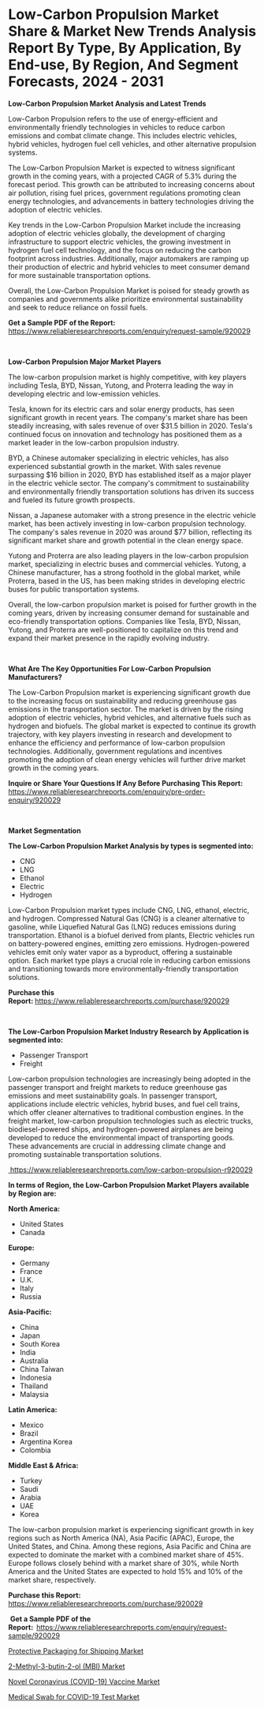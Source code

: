 <p><h1>Low-Carbon Propulsion Market Share & Market New Trends Analysis Report By Type, By Application, By End-use, By Region, And Segment Forecasts, 2024 - 2031</h1></p><p><strong>Low-Carbon Propulsion Market Analysis and Latest Trends</strong></p>
<p><p>Low-Carbon Propulsion refers to the use of energy-efficient and environmentally friendly technologies in vehicles to reduce carbon emissions and combat climate change. This includes electric vehicles, hybrid vehicles, hydrogen fuel cell vehicles, and other alternative propulsion systems.</p><p>The Low-Carbon Propulsion Market is expected to witness significant growth in the coming years, with a projected CAGR of 5.3% during the forecast period. This growth can be attributed to increasing concerns about air pollution, rising fuel prices, government regulations promoting clean energy technologies, and advancements in battery technologies driving the adoption of electric vehicles.</p><p>Key trends in the Low-Carbon Propulsion Market include the increasing adoption of electric vehicles globally, the development of charging infrastructure to support electric vehicles, the growing investment in hydrogen fuel cell technology, and the focus on reducing the carbon footprint across industries. Additionally, major automakers are ramping up their production of electric and hybrid vehicles to meet consumer demand for more sustainable transportation options.</p><p>Overall, the Low-Carbon Propulsion Market is poised for steady growth as companies and governments alike prioritize environmental sustainability and seek to reduce reliance on fossil fuels.</p></p>
<p><strong>Get a Sample PDF of the Report:&nbsp;</strong> <a href="https://www.reliableresearchreports.com/enquiry/request-sample/920029">https://www.reliableresearchreports.com/enquiry/request-sample/920029</a></p>
<p>&nbsp;</p>
<p><strong>Low-Carbon Propulsion Major Market Players</strong></p>
<p><p>The low-carbon propulsion market is highly competitive, with key players including Tesla, BYD, Nissan, Yutong, and Proterra leading the way in developing electric and low-emission vehicles. </p><p>Tesla, known for its electric cars and solar energy products, has seen significant growth in recent years. The company's market share has been steadily increasing, with sales revenue of over $31.5 billion in 2020. Tesla's continued focus on innovation and technology has positioned them as a market leader in the low-carbon propulsion industry.</p><p>BYD, a Chinese automaker specializing in electric vehicles, has also experienced substantial growth in the market. With sales revenue surpassing $16 billion in 2020, BYD has established itself as a major player in the electric vehicle sector. The company's commitment to sustainability and environmentally friendly transportation solutions has driven its success and fueled its future growth prospects.</p><p>Nissan, a Japanese automaker with a strong presence in the electric vehicle market, has been actively investing in low-carbon propulsion technology. The company's sales revenue in 2020 was around $77 billion, reflecting its significant market share and growth potential in the clean energy space.</p><p>Yutong and Proterra are also leading players in the low-carbon propulsion market, specializing in electric buses and commercial vehicles. Yutong, a Chinese manufacturer, has a strong foothold in the global market, while Proterra, based in the US, has been making strides in developing electric buses for public transportation systems.</p><p>Overall, the low-carbon propulsion market is poised for further growth in the coming years, driven by increasing consumer demand for sustainable and eco-friendly transportation options. Companies like Tesla, BYD, Nissan, Yutong, and Proterra are well-positioned to capitalize on this trend and expand their market presence in the rapidly evolving industry.</p></p>
<p>&nbsp;</p>
<p><strong>What Are The Key Opportunities For Low-Carbon Propulsion Manufacturers?</strong></p>
<p><p>The Low-Carbon Propulsion market is experiencing significant growth due to the increasing focus on sustainability and reducing greenhouse gas emissions in the transportation sector. The market is driven by the rising adoption of electric vehicles, hybrid vehicles, and alternative fuels such as hydrogen and biofuels. The global market is expected to continue its growth trajectory, with key players investing in research and development to enhance the efficiency and performance of low-carbon propulsion technologies. Additionally, government regulations and incentives promoting the adoption of clean energy vehicles will further drive market growth in the coming years.</p></p>
<p><strong>Inquire or Share Your Questions If Any Before Purchasing This Report:</strong> <a href="https://www.reliableresearchreports.com/enquiry/pre-order-enquiry/920029">https://www.reliableresearchreports.com/enquiry/pre-order-enquiry/920029</a></p>
<p>&nbsp;</p>
<p><strong>Market Segmentation</strong></p>
<p><strong>The Low-Carbon Propulsion Market Analysis by types is segmented into:</strong></p>
<p><ul><li>CNG</li><li>LNG</li><li>Ethanol</li><li>Electric</li><li>Hydrogen</li></ul></p>
<p><p>Low-Carbon Propulsion market types include CNG, LNG, ethanol, electric, and hydrogen. Compressed Natural Gas (CNG) is a cleaner alternative to gasoline, while Liquefied Natural Gas (LNG) reduces emissions during transportation. Ethanol is a biofuel derived from plants, Electric vehicles run on battery-powered engines, emitting zero emissions. Hydrogen-powered vehicles emit only water vapor as a byproduct, offering a sustainable option. Each market type plays a crucial role in reducing carbon emissions and transitioning towards more environmentally-friendly transportation solutions.</p></p>
<p><strong>Purchase this Report:&nbsp;</strong><a href="https://www.reliableresearchreports.com/purchase/920029">https://www.reliableresearchreports.com/purchase/920029</a></p>
<p>&nbsp;</p>
<p><strong>The Low-Carbon Propulsion Market Industry Research by Application is segmented into:</strong></p>
<p><ul><li>Passenger Transport</li><li>Freight</li></ul></p>
<p><p>Low-carbon propulsion technologies are increasingly being adopted in the passenger transport and freight markets to reduce greenhouse gas emissions and meet sustainability goals. In passenger transport, applications include electric vehicles, hybrid buses, and fuel cell trains, which offer cleaner alternatives to traditional combustion engines. In the freight market, low-carbon propulsion technologies such as electric trucks, biodiesel-powered ships, and hydrogen-powered airplanes are being developed to reduce the environmental impact of transporting goods. These advancements are crucial in addressing climate change and promoting sustainable transportation solutions.</p></p>
<p><a href="https://www.reliableresearchreports.com/low-carbon-propulsion-r920029">&nbsp;https://www.reliableresearchreports.com/low-carbon-propulsion-r920029</a></p>
<p><strong>In terms of Region, the Low-Carbon Propulsion Market Players available by Region are:</strong></p>
<p>
    <p> <strong> North America: </strong>
        <ul>
            <li>United States</li>
            <li>Canada</li>
        </ul>
        </p> 
    <p> <strong> Europe: </strong>
        <ul>
            <li>Germany</li>
            <li>France</li>
            <li>U.K.</li>
            <li>Italy</li>
            <li>Russia</li>
        </ul>
        </p> 
    <p> <strong> Asia-Pacific: </strong>
        <ul>
            <li>China</li>
            <li>Japan</li>
            <li>South Korea</li>
            <li>India</li>
            <li>Australia</li>
            <li>China Taiwan</li>
            <li>Indonesia</li>
            <li>Thailand</li>
            <li>Malaysia</li>
        </ul>
        </p> 
    <p> <strong> Latin America: </strong>
        <ul>
            <li>Mexico</li>
            <li>Brazil</li>
            <li>Argentina Korea</li>
            <li>Colombia</li>
        </ul>
        </p> 
    <p> <strong> Middle East & Africa: </strong>
        <ul>
            <li>Turkey</li>
            <li>Saudi</li>
            <li>Arabia</li>
            <li>UAE</li>
            <li>Korea</li>
        </ul>
    </p>
    </p>
<p><p>The low-carbon propulsion market is experiencing significant growth in key regions such as North America (NA), Asia Pacific (APAC), Europe, the United States, and China. Among these regions, Asia Pacific and China are expected to dominate the market with a combined market share of 45%. Europe follows closely behind with a market share of 30%, while North America and the United States are expected to hold 15% and 10% of the market share, respectively.</p></p>
<p><strong>Purchase this Report: </strong><a href="https://www.reliableresearchreports.com/purchase/920029">https://www.reliableresearchreports.com/purchase/920029</a></p>
<p>&nbsp;<strong>Get a Sample PDF of the Report:&nbsp;&nbsp;</strong><a href="https://www.reliableresearchreports.com/enquiry/request-sample/920029">https://www.reliableresearchreports.com/enquiry/request-sample/920029</a></p>
<p><strong></strong></p>
<p><p><a href="https://issuu.com/reportprime-2/docs/protective-packaging-for-shipping-market-size-2030">Protective Packaging for Shipping Market</a></p><p><a href="https://issuu.com/reportprime-2/docs/2-methyl-3-butin-2-ol-mbi-market-size-2030.pptx">2-Methyl-3-butin-2-ol (MBI) Market</a></p><p><a href="https://github.com/jaidynmorantestelletmjzya/Market-Research-Report-List-2/blob/main/novel-coronavirus-covid-19-vaccine-market.md">Novel Coronavirus (COVID-19) Vaccine Market</a></p><p><a href="https://github.com/ruddyyedelwadw/Market-Research-Report-List-2/blob/main/medical-swab-for-covid-19-test-market.md">Medical Swab for COVID-19 Test Market</a></p></p>